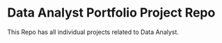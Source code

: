 # Data Analyst Portfolio Project Repo


This Repo has all individual projects related to Data Analyst.